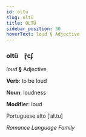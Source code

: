 ```yaml
---
id: oltü
slug: oltü
title: OLTÜ
sidebar_position: 30
hoverText: loud § Adjective
---
```


### oltü&emsp;<span kind="abugida">ɽ͊cʄ</span>

*loud* **§** Adjective

**Verb**: to be loud

**Noun**: loudness

**Modifier**: loud

Portuguese alto [ˈaɫ.tu]

*Romance Language Family*